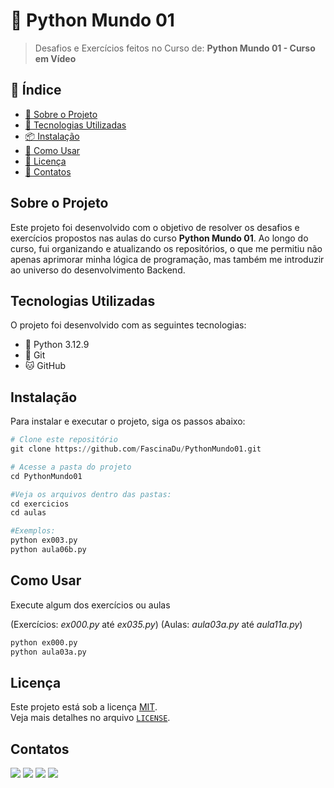 # 🐍 Python Mundo 01

> Desafios e Exercícios feitos no Curso de: **Python Mundo 01 - Curso em Vídeo**

## 📖 Índice

- [📌 Sobre o Projeto](#sobre-o-projeto)
- [🚀 Tecnologias Utilizadas](#tecnologias-utilizadas)
- [📦 Instalação](#instalação)
- [📖 Como Usar](#como-usar)
- [📜 Licença](#licença)
- [💬 Contatos](#contatos)

## Sobre o Projeto

Este projeto foi desenvolvido com o objetivo de resolver os desafios e exercícios propostos nas aulas do curso **Python Mundo 01**. Ao longo do curso, fui organizando e atualizando os repositórios, o que me permitiu não apenas aprimorar minha lógica de programação, mas também me introduzir ao universo do desenvolvimento Backend.

## Tecnologias Utilizadas

O projeto foi desenvolvido com as seguintes tecnologias:

- 🐍 Python 3.12.9
- 💾 Git
- 🐱 GitHub

## Instalação

Para instalar e executar o projeto, siga os passos abaixo:

```py
# Clone este repositório
git clone https://github.com/FascinaDu/PythonMundo01.git

# Acesse a pasta do projeto
cd PythonMundo01

#Veja os arquivos dentro das pastas:
cd exercicios
cd aulas

#Exemplos:
python ex003.py
python aula06b.py
```
## Como Usar

Execute algum dos exercícios ou aulas 

(Exercícios: *ex000.py* até *ex035.py*)
(Aulas: *aula03a.py* até *aula11a.py*)

```py
python ex000.py
python aula03a.py
```

## Licença

Este projeto está sob a licença [MIT](LICENSE).  
Veja mais detalhes no arquivo [`LICENSE`](LICENSE).

## Contatos
<div> 
  <a href="https://www.youtube.com/@fascinadu" target="_blank"><img src="https://img.shields.io/badge/YouTube-FF0000?style=for-the-badge&logo=youtube&logoColor=white" target="_blank"></a>
  <a href="https://www.instagram.com/fascinadu/" target="_blank"><img src="https://img.shields.io/badge/-Instagram-%23E4405F?style=for-the-badge&logo=instagram&logoColor=white" target="_blank"></a>
  <a href = "mailto:eduardofascinamiranda07@gmail.com"><img src="https://img.shields.io/badge/-Gmail-%23333?style=for-the-badge&logo=gmail&logoColor=white" target="_blank"></a>
  <a href="https://www.linkedin.com/in/eduardofascina/" target="_blank"><img src="https://img.shields.io/badge/-LinkedIn-%230077B5?style=for-the-badge&logo=linkedin&logoColor=white" target="_blank"></a> 

</div>
